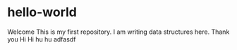 # hello-world
Welcome
This is my first repository.
I am writing data structures here. 
Thank you
Hi Hi
hu hu 
adfasdf
